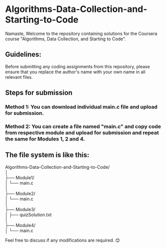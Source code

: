 # Algorithms-Data-Collection-and-Starting-to-Code

Namaste,
Welcome to the repository containing solutions for the Coursera course "Algorithms, Data Collection, and Starting to Code".   
## Guidelines:
Before submitting any coding assignments from this repository, please ensure that you replace the author's name with your own name in all relevant files.   
## Steps for submission
### Method 1: You can download individual main.c file and upload for submission.
### Method 2: You can create a file named "main.c" and copy code from respective module and upload for submission and repeat the same for Modules 1, 2 and 4. 
   
## The file system is like this:

Algorithms-Data-Collection-and-Starting-to-Code/  
│  
├── Module1/  
│   └── main.c  
│  
├── Module2/  
│   └── main.c  
│  
├── Module3/  
│   ├── quizSolution.txt  
│  
├── Module4/  
│   └── main.c  

Feel free to discuss if any modifications are required. 😊

